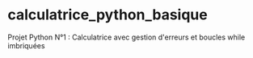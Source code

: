 # calculatrice_python_basique
Projet Python N°1 : Calculatrice avec gestion d'erreurs et boucles while imbriquées
